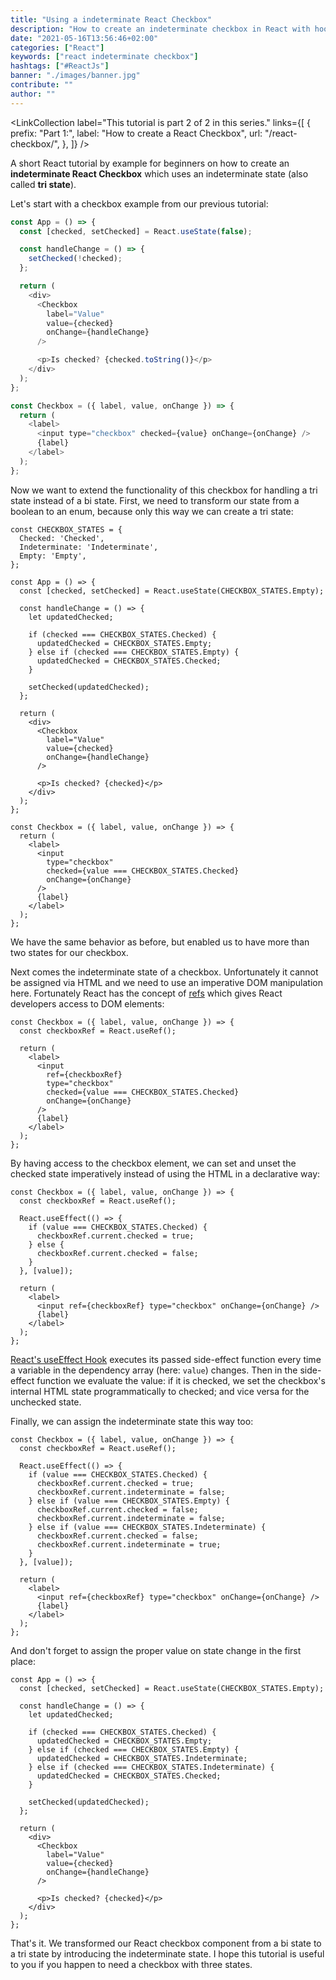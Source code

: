 ```yaml
---
title: "Using a indeterminate React Checkbox"
description: "How to create an indeterminate checkbox in React with hooks, also known under the name tri state checkbox. By example you will learn how to use the indeterminate state ..."
date: "2021-05-16T13:56:46+02:00"
categories: ["React"]
keywords: ["react indeterminate checkbox"]
hashtags: ["#ReactJs"]
banner: "./images/banner.jpg"
contribute: ""
author: ""
---
```


<Sponsorship />

<LinkCollection
  label="This tutorial is part 2 of 2 in this series."
  links={[
    {
      prefix: "Part 1:",
      label: "How to create a React Checkbox",
      url: "/react-checkbox/",
    },
  ]}
/>

A short React tutorial by example for beginners on how to create an **indeterminate React Checkbox** which uses an indeterminate state (also called **tri state**).

Let's start with a checkbox example from our previous tutorial:

```javascript
const App = () => {
  const [checked, setChecked] = React.useState(false);

  const handleChange = () => {
    setChecked(!checked);
  };

  return (
    <div>
      <Checkbox
        label="Value"
        value={checked}
        onChange={handleChange}
      />

      <p>Is checked? {checked.toString()}</p>
    </div>
  );
};

const Checkbox = ({ label, value, onChange }) => {
  return (
    <label>
      <input type="checkbox" checked={value} onChange={onChange} />
      {label}
    </label>
  );
};
```

Now we want to extend the functionality of this checkbox for handling a tri state instead of a bi state. First, we need to transform our state from a boolean to an enum, because only this way we can create a tri state:

```javascript{1-5,8,11-19,30,40}
const CHECKBOX_STATES = {
  Checked: 'Checked',
  Indeterminate: 'Indeterminate',
  Empty: 'Empty',
};

const App = () => {
  const [checked, setChecked] = React.useState(CHECKBOX_STATES.Empty);

  const handleChange = () => {
    let updatedChecked;

    if (checked === CHECKBOX_STATES.Checked) {
      updatedChecked = CHECKBOX_STATES.Empty;
    } else if (checked === CHECKBOX_STATES.Empty) {
      updatedChecked = CHECKBOX_STATES.Checked;
    }

    setChecked(updatedChecked);
  };

  return (
    <div>
      <Checkbox
        label="Value"
        value={checked}
        onChange={handleChange}
      />

      <p>Is checked? {checked}</p>
    </div>
  );
};

const Checkbox = ({ label, value, onChange }) => {
  return (
    <label>
      <input
        type="checkbox"
        checked={value === CHECKBOX_STATES.Checked}
        onChange={onChange}
      />
      {label}
    </label>
  );
};
```

We have the same behavior as before, but enabled us to have more than two states for our checkbox.

Next comes the indeterminate state of a checkbox. Unfortunately it cannot be assigned via HTML and we need to use an imperative DOM manipulation here. Fortunately React has the concept of [refs](/react-ref/) which gives React developers access to DOM elements:

```javascript{2,7}
const Checkbox = ({ label, value, onChange }) => {
  const checkboxRef = React.useRef();

  return (
    <label>
      <input
        ref={checkboxRef}
        type="checkbox"
        checked={value === CHECKBOX_STATES.Checked}
        onChange={onChange}
      />
      {label}
    </label>
  );
};
```

By having access to the checkbox element, we can set and unset the checked state imperatively instead of using the HTML in a declarative way:

```javascript{4-10,14}
const Checkbox = ({ label, value, onChange }) => {
  const checkboxRef = React.useRef();

  React.useEffect(() => {
    if (value === CHECKBOX_STATES.Checked) {
      checkboxRef.current.checked = true;
    } else {
      checkboxRef.current.checked = false;
    }
  }, [value]);

  return (
    <label>
      <input ref={checkboxRef} type="checkbox" onChange={onChange} />
      {label}
    </label>
  );
};
```

[React's useEffect Hook](/react-useeffect-hook/) executes its passed side-effect function every time a variable in the dependency array (here: `value`) changes. Then in the side-effect function we evaluate the value: if it is checked, we set the checkbox's internal HTML state programmatically to checked; and vice versa for the unchecked state.

Finally, we can assign the indeterminate state this way too:

```javascript{7,10,11-14}
const Checkbox = ({ label, value, onChange }) => {
  const checkboxRef = React.useRef();

  React.useEffect(() => {
    if (value === CHECKBOX_STATES.Checked) {
      checkboxRef.current.checked = true;
      checkboxRef.current.indeterminate = false;
    } else if (value === CHECKBOX_STATES.Empty) {
      checkboxRef.current.checked = false;
      checkboxRef.current.indeterminate = false;
    } else if (value === CHECKBOX_STATES.Indeterminate) {
      checkboxRef.current.checked = false;
      checkboxRef.current.indeterminate = true;
    }
  }, [value]);

  return (
    <label>
      <input ref={checkboxRef} type="checkbox" onChange={onChange} />
      {label}
    </label>
  );
};
```

And don't forget to assign the proper value on state change in the first place:

```javascript{10,11-13}
const App = () => {
  const [checked, setChecked] = React.useState(CHECKBOX_STATES.Empty);

  const handleChange = () => {
    let updatedChecked;

    if (checked === CHECKBOX_STATES.Checked) {
      updatedChecked = CHECKBOX_STATES.Empty;
    } else if (checked === CHECKBOX_STATES.Empty) {
      updatedChecked = CHECKBOX_STATES.Indeterminate;
    } else if (checked === CHECKBOX_STATES.Indeterminate) {
      updatedChecked = CHECKBOX_STATES.Checked;
    }

    setChecked(updatedChecked);
  };

  return (
    <div>
      <Checkbox
        label="Value"
        value={checked}
        onChange={handleChange}
      />

      <p>Is checked? {checked}</p>
    </div>
  );
};
```

That's it. We transformed our React checkbox component from a bi state to a tri state by introducing the indeterminate state. I hope this tutorial is useful to you if you happen to need a checkbox with three states.